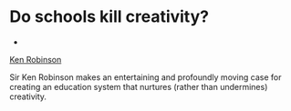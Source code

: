 # Do schools kill creativity?
-
[Ken Robinson](../Speakers/ken_robinson.md)

Sir Ken Robinson makes an entertaining and profoundly moving case for creating an education system that nurtures (rather than undermines) creativity.
